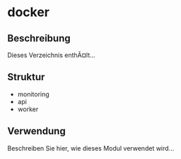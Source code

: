 ﻿# docker

## Beschreibung
Dieses Verzeichnis enthÃ¤lt...

## Struktur
- monitoring
- api
- worker


## Verwendung
Beschreiben Sie hier, wie dieses Modul verwendet wird...
